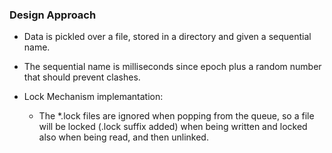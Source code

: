 ### Design Approach ###
* Data is pickled over a file, stored in a directory and given a sequential name.

* The sequential name is milliseconds since epoch plus a random number that should prevent clashes. 

* Lock Mechanism implemantation:
  * The *.lock files are ignored when popping from the queue, so a file will be locked (.lock suffix added) when being written and locked also when being read, and then unlinked.
